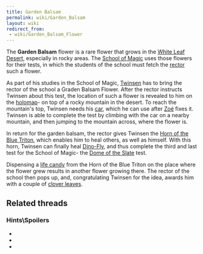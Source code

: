 ```yaml
---
title: Garden Balsam
permalink: wiki/Garden_Balsam
layout: wiki
redirect_from:
 - wiki/Garden_Balsam_Flower
---
```


The **Garden Balsam** flower is a rare flower that grows in the [White
Leaf Desert](White_Leaf_Desert "wikilink"), especially in rocky areas.
The [School of Magic](School_of_Magic "wikilink") uses those flowers for
their tests, in which the students of the school must fetch the
[rector](Rector_of_the_School_of_Magic "wikilink") such a flower.

As part of his studies in the School of Magic,
[Twinsen](Twinsen "wikilink") has to bring the rector of the school a
Graden Balsam Flower. After the rector instructs Twinsen about this
test, the location of such a flower is revealed to him on the
[holomap](holomap "wikilink")- on top of a rocky mountain in the desert.
To reach the mountain's top, Twinsen needs his
[car](Twinsen's_car "wikilink"), which he can use after
[Zoé](Zoé "wikilink") fixes it. Twinsen is able to complete the test by
climbing with the car on a nearby mountain, and then jumping to the
mountain across, where the flower is.

In return for the garden balsam, the rector gives Twinsen the [Horn of
the Blue Triton](Horn_of_the_Blue_Triton "wikilink"), which enables him
to heal others, as well as himself. With this horn, Twinsen can finally
heal [Dino-Fly](Dino-Fly "wikilink"), and thus complete the third and
last test for the School of Magic- the [Dome of the
Slate](Dome_of_the_Slate "wikilink") test.

Dispensing a [life candy](life_candy "wikilink") from the Horn of the
Blue Triton on the place where the flower grew results in another flower
growing there. The rector of the school then pops up, and,
congratulating Twinsen for the idea, awards him with a couple of [clover
leaves](clover_leaf "wikilink").

## Related threads

### Hints\Spoilers

- 

- 

- 
